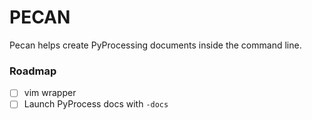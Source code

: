 # PECAN
Pecan helps create PyProcessing documents inside the command line.

[//]: # ( TODO: )
[//]: # ( - Write usage )

### Roadmap
- [ ] vim wrapper
- [ ] Launch PyProcess docs with `-docs`
